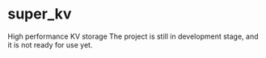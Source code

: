 # super_kv
High performance KV storage
The project is still in development stage, and it is not ready for use yet.
